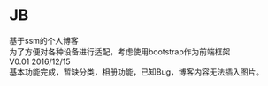 # JB
基于ssm的个人博客  
为了方便对各种设备进行适配，考虑使用bootstrap作为前端框架  
V0.01  2016/12/15  
基本功能完成，暂缺分类，相册功能，已知Bug，博客内容无法插入图片。
